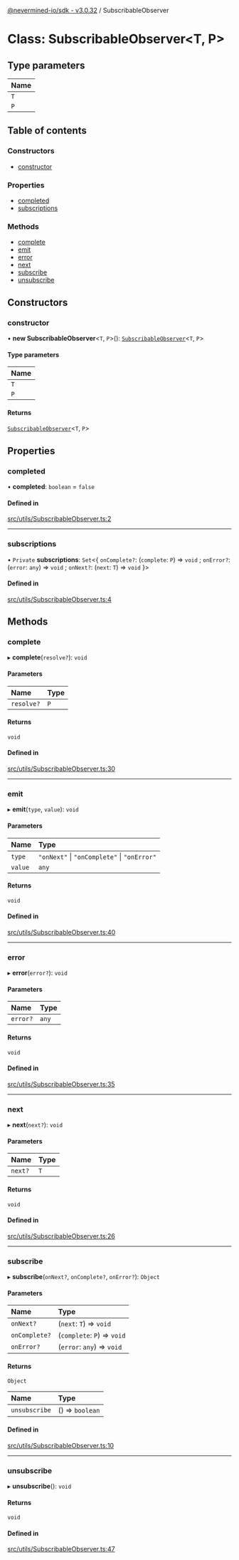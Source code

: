 [@nevermined-io/sdk - v3.0.32](../code-reference.md) / SubscribableObserver

# Class: SubscribableObserver\<T, P\>

## Type parameters

| Name |
| :--- |
| `T`  |
| `P`  |

## Table of contents

### Constructors

- [constructor](SubscribableObserver.md#constructor)

### Properties

- [completed](SubscribableObserver.md#completed)
- [subscriptions](SubscribableObserver.md#subscriptions)

### Methods

- [complete](SubscribableObserver.md#complete)
- [emit](SubscribableObserver.md#emit)
- [error](SubscribableObserver.md#error)
- [next](SubscribableObserver.md#next)
- [subscribe](SubscribableObserver.md#subscribe)
- [unsubscribe](SubscribableObserver.md#unsubscribe)

## Constructors

### constructor

• **new SubscribableObserver**\<`T`, `P`\>(): [`SubscribableObserver`](SubscribableObserver.md)\<`T`, `P`\>

#### Type parameters

| Name |
| :--- |
| `T`  |
| `P`  |

#### Returns

[`SubscribableObserver`](SubscribableObserver.md)\<`T`, `P`\>

## Properties

### completed

• **completed**: `boolean` = `false`

#### Defined in

[src/utils/SubscribableObserver.ts:2](https://github.com/nevermined-io/sdk-js/blob/aebb2d7041e6f22aa25122a9a516bc8a7030d8ab/src/utils/SubscribableObserver.ts#L2)

---

### subscriptions

• `Private` **subscriptions**: `Set`\<\{ `onComplete?`: (`complete`: `P`) => `void` ; `onError?`: (`error`: `any`) => `void` ; `onNext?`: (`next`: `T`) => `void` }\>

#### Defined in

[src/utils/SubscribableObserver.ts:4](https://github.com/nevermined-io/sdk-js/blob/aebb2d7041e6f22aa25122a9a516bc8a7030d8ab/src/utils/SubscribableObserver.ts#L4)

## Methods

### complete

▸ **complete**(`resolve?`): `void`

#### Parameters

| Name       | Type |
| :--------- | :--- |
| `resolve?` | `P`  |

#### Returns

`void`

#### Defined in

[src/utils/SubscribableObserver.ts:30](https://github.com/nevermined-io/sdk-js/blob/aebb2d7041e6f22aa25122a9a516bc8a7030d8ab/src/utils/SubscribableObserver.ts#L30)

---

### emit

▸ **emit**(`type`, `value`): `void`

#### Parameters

| Name    | Type                                        |
| :------ | :------------------------------------------ |
| `type`  | `"onNext"` \| `"onComplete"` \| `"onError"` |
| `value` | `any`                                       |

#### Returns

`void`

#### Defined in

[src/utils/SubscribableObserver.ts:40](https://github.com/nevermined-io/sdk-js/blob/aebb2d7041e6f22aa25122a9a516bc8a7030d8ab/src/utils/SubscribableObserver.ts#L40)

---

### error

▸ **error**(`error?`): `void`

#### Parameters

| Name     | Type  |
| :------- | :---- |
| `error?` | `any` |

#### Returns

`void`

#### Defined in

[src/utils/SubscribableObserver.ts:35](https://github.com/nevermined-io/sdk-js/blob/aebb2d7041e6f22aa25122a9a516bc8a7030d8ab/src/utils/SubscribableObserver.ts#L35)

---

### next

▸ **next**(`next?`): `void`

#### Parameters

| Name    | Type |
| :------ | :--- |
| `next?` | `T`  |

#### Returns

`void`

#### Defined in

[src/utils/SubscribableObserver.ts:26](https://github.com/nevermined-io/sdk-js/blob/aebb2d7041e6f22aa25122a9a516bc8a7030d8ab/src/utils/SubscribableObserver.ts#L26)

---

### subscribe

▸ **subscribe**(`onNext?`, `onComplete?`, `onError?`): `Object`

#### Parameters

| Name          | Type                        |
| :------------ | :-------------------------- |
| `onNext?`     | (`next`: `T`) => `void`     |
| `onComplete?` | (`complete`: `P`) => `void` |
| `onError?`    | (`error`: `any`) => `void`  |

#### Returns

`Object`

| Name          | Type            |
| :------------ | :-------------- |
| `unsubscribe` | () => `boolean` |

#### Defined in

[src/utils/SubscribableObserver.ts:10](https://github.com/nevermined-io/sdk-js/blob/aebb2d7041e6f22aa25122a9a516bc8a7030d8ab/src/utils/SubscribableObserver.ts#L10)

---

### unsubscribe

▸ **unsubscribe**(): `void`

#### Returns

`void`

#### Defined in

[src/utils/SubscribableObserver.ts:47](https://github.com/nevermined-io/sdk-js/blob/aebb2d7041e6f22aa25122a9a516bc8a7030d8ab/src/utils/SubscribableObserver.ts#L47)

